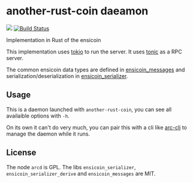 # another-rust-coin daeamon
[![](https://tokei.rs/b1/github/EnsicoinDevs/arcd)](https://github.com/EnsicoinDevs/arcd)
[![Build Status](https://travis-ci.com/EnsicoinDevs/arcd.svg?branch=master)](https://travis-ci.com/EnsicoinDevs/arcd)

Implementation in Rust of the ensicoin

This implementation uses [tokio](https://tokio.rs/) to run the server. It uses [tonic](https://github.com/hyperium/tonic) as a RPC server.

The common ensicoin data types are defined in [ensicoin_messages](ensicoin_messages) and serialization/deserialization in [ensicoin_serializer](ensicoin_serializer).

## Usage

This is a daemon launched with `another-rust-coin`, you can see all availaible options with `-h`.

On its own it can't do very much, you can pair this with a cli like [arc-cli](https://github.com/EnsicoinDevs/arc-cli) to manage the daemon while it runs.


## License

The node `arcd` is GPL.
The libs `ensicoin_serializer`, `ensicoin_serializer_derive` and `ensicoin_messages` are MIT.
